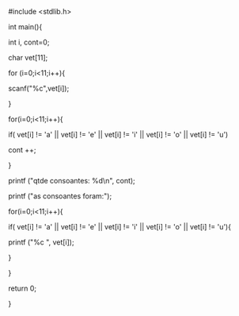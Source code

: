 #include <stdlib.h>


int main(){

int i, cont=0;

char vet[11];


for (i=0;i<11;i++){

scanf("%c",vet[i]);

}

for(i=0;i<11;i++){

if( vet[i] != 'a' || vet[i] != 'e' || vet[i] != 'i' || vet[i] != 'o' || vet[i] != 'u')

cont ++;

}    

printf ("qtde consoantes: %d\n", cont);


printf ("as consoantes foram:");

for(i=0;i<11;i++){

if( vet[i] != 'a' || vet[i] != 'e' || vet[i] != 'i' || vet[i] != 'o' || vet[i] != 'u'){

printf ("%c ", vet[i]);

}

}

return 0;

}
